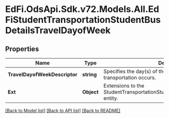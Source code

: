 # EdFi.OdsApi.Sdk.v72.Models.All.EdFiStudentTransportationStudentBusDetailsTravelDayofWeek

## Properties

Name | Type | Description | Notes
------------ | ------------- | ------------- | -------------
**TravelDayofWeekDescriptor** | **string** | Specifies the day(s) of the week on which student transportation occurs. | 
**Ext** | **Object** | Extensions to the StudentTransportationStudentBusDetailsTravelDayofWeek entity. | [optional] 

[[Back to Model list]](../../README.md#documentation-for-models) [[Back to API list]](../../README.md#documentation-for-api-endpoints) [[Back to README]](../../README.md)

